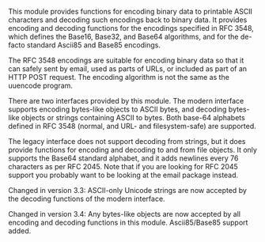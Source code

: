 This module provides functions for encoding binary data to printable ASCII characters and decoding such encodings back to binary data. It provides encoding and decoding functions for the encodings specified in RFC 3548, which defines the Base16, Base32, and Base64 algorithms, and for the de-facto standard Ascii85 and Base85 encodings.

The RFC 3548 encodings are suitable for encoding binary data so that it can safely sent by email, used as parts of URLs, or included as part of an HTTP POST request. The encoding algorithm is not the same as the uuencode program.

There are two interfaces provided by this module. The modern interface supports encoding bytes-like objects to ASCII bytes, and decoding bytes-like objects or strings containing ASCII to bytes. Both base-64 alphabets defined in RFC 3548 (normal, and URL- and filesystem-safe) are supported.

The legacy interface does not support decoding from strings, but it does provide functions for encoding and decoding to and from file objects. It only supports the Base64 standard alphabet, and it adds newlines every 76 characters as per RFC 2045. Note that if you are looking for RFC 2045 support you probably want to be looking at the email package instead.

Changed in version 3.3: ASCII-only Unicode strings are now accepted by the decoding functions of the modern interface.

Changed in version 3.4: Any bytes-like objects are now accepted by all encoding and decoding functions in this module. Ascii85/Base85 support added.